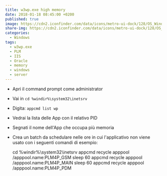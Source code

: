 ```yaml
---
title: w3wp.exe high memory
date: 2018-01-18 08:45:00 +0200
published: true
image: https://cdn2.iconfinder.com/data/icons/metro-ui-dock/128/OS_Windows_8.png
share-img: https://cdn2.iconfinder.com/data/icons/metro-ui-dock/128/OS_Windows_8.png
categories:
  - Windows
tags:
  - w3wp.exe
  - PLM
  - IIS
  - Oracle
  - memory
  - windows
  - server
---
```

  - Apri il command prompt come administrator   
  - Vai in <code>cd %windir%\system32\inetsrv</code>   
  - Digita: <code>appcmd list wp</code>   
  - Vedrai la lista delle App con il relativo PID   
  - Segnati il nome dell'App che occupa più memoria   
  - Crea un batch da schedulare nelle ore in cui l'applicativo non viene usato con i seguenti comandi di esempio:

  
	cd %windir%\system32\inetsrv
	appcmd recycle apppool /apppool.name:PLM4P_GSM
	sleep 60
	appcmd recycle apppool /apppool.name:PLM4P_MAIN
	sleep 60
	appcmd recycle apppool /apppool.name:PLM4P_PDM